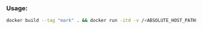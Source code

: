 ### Usage:
```bash
docker build --tag "mark" . && docker run -itd -v /<ABSOLUTE_HOST_PATH>/wcih/out_data:/app/out_data mark:latest
```
